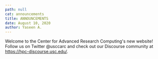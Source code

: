 ```yaml
---
path: null
cat: announcements
title: ANNOUNCEMENTS
date: August 10, 2020
author: Yaseen A.
---
```


Welcome to the Center for Advanced Research Computing's new website! Follow us on Twitter @usccarc and check out our Discourse community at https://hpc-discourse.usc.edu/. 
